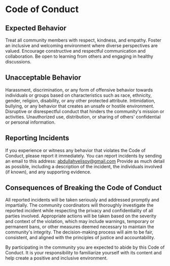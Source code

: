 # Code of Conduct

## Expected Behavior

Treat all community members with respect, kindness, and empathy.
Foster an inclusive and welcoming environment where diverse perspectives are valued.
Encourage constructive and respectful communication and collaboration.
Be open to learning from others and engaging in healthy discussions.

## Unacceptable Behavior

Harassment, discrimination, or any form of offensive behavior towards individuals or groups based on characteristics such as race, ethnicity, gender, religion, disability, or any other protected attribute.
Intimidation, bullying, or any behavior that creates an unsafe or hostile environment.
Disruptive or disrespectful conduct that hinders the community's mission or activities.
Unauthorized use, distribution, or sharing of others' confidential or personal information.

## Reporting Incidents

If you experience or witness any behavior that violates the Code of Conduct, please report it immediately.
You can report incidents by sending an email to this address: abdullahvelisoy@gmail.com
Provide as much detail as possible, including a description of the incident, the individuals involved (if known), and any supporting evidence.

## Consequences of Breaking the Code of Conduct

All reported incidents will be taken seriously and addressed promptly and impartially.
The community coordinators will thoroughly investigate the reported incident while respecting the privacy and confidentiality of all parties involved.
Appropriate actions will be taken based on the severity and context of the violation, which may include warnings, temporary or permanent bans, or other measures deemed necessary to maintain the community's integrity.
The decision-making process will aim to be fair, consistent, and aligned with the principles of justice and accountability.

By participating in the community you are expected to abide by this Code of Conduct. It is your responsibility to familiarize yourself with its content and help create a positive and inclusive environment.
